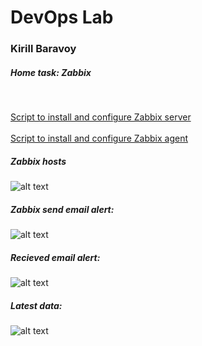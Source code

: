 # DevOps Lab
### Kirill Baravoy

##### Home task: Zabbix
<br>

[Script to install and configure Zabbix server](https://github.com/borovoykirill/DevOps-Lab/blob/Zabbix/provision/zabbix-setup.sh "Install and configure Zabbix server") <br>
<br>
[Script to install and configure Zabbix agent](hhttps://github.com/borovoykirill/DevOps-Lab/blob/Zabbix/provision/host01-setup.sh "Install anf configure Zabbix agent") <br>

##### Zabbix hosts
![alt text](https://github.com/borovoykirill/DevOps-Lab/blob/Zabbix/img/zabbix_hosts.png "Zabbix hosts")
<br>
##### Zabbix send email alert:
![alt text](https://github.com/borovoykirill/DevOps-Lab/blob/Zabbix/img/zabbix_email.png "Zabbix send email")

##### Recieved email alert:
![alt text](hhttps://github.com/borovoykirill/DevOps-Lab/blob/Zabbix/img/recieve_email.png "Recieve email")

##### Latest data:
![alt text](hhttps://github.com/borovoykirill/DevOps-Lab/blob/Zabbix/img/latest_data.png "Recieve email")
